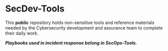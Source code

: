 ﻿# SecDev-Tools

This **public** repository holds non-sensitive tools and reference materials needed by the Cybersecurity development and assurance team to complete their daily work. 

***Playbooks used in incident response belong in SecOps-Tools.***
